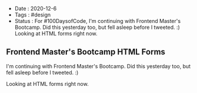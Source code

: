 - Date : 2020-12-6
- Tags : #design
- Status : For #100DaysofCode, I'm continuing with Frontend Master's Bootcamp. Did this yesterday too, but fell asleep before I tweeted. :) Looking at HTML forms right now. 

## Frontend Master's Bootcamp HTML Forms

I'm continuing with Frontend Master's Bootcamp. Did this yesterday too, but fell asleep before I tweeted. :) 

Looking at HTML forms right now.
